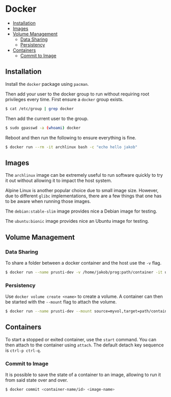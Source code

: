 # Docker

<!-- vim-markdown-toc GFM -->

* [Installation](#installation)
* [Images](#images)
* [Volume Management](#volume-management)
  - [Data Sharing](#data-sharing)
  - [Persistency](#persistency)
* [Containers](#containers)
  - [Commit to Image](#commit-to-image)

<!-- vim-markdown-toc -->

## Installation

Install the `docker` package using `pacman`.

Then add your user to the docker group to run without requiring root privileges every time. First
ensure a `docker` group exists.

```sh
$ cat /etc/group | grep docker
```

Then add the current user to the group.

```sh
$ sudo gpasswd -a (whoami) docker
```

Reboot and then run the following to ensure everything is fine.

```sh
$ docker run --rm -it archlinux bash -c "echo hello jakob"
```

## Images

The `archlinux` image can be extremely useful to run software quickly to try it out without allowing
it to impact the host system.

Alpine Linux is another popular choice due to small image size. However, due to different `glibc`
implementations, there are a few things that one has to be aware when running those images.

The `debian:stable-slim` image provides nice a Debian image for testing.

The `ubuntu:bionic` image provides nice an Ubuntu image for testing.

## Volume Management

### Data Sharing

To share a folder between a docker container and the host use the `-v` flag.

```sh
$ docker run --name prusti-dev -v /home/jakob/prog:path/container -it ubuntu:bionic bash
```

### Persistency

Use `docker volume create <name>` to create a volume. A container can then be started with the
`--mount` flag to attach the volume.

```sh
$ docker run --name prusti-dev --mount source=myvol,target=path/container -it ubuntu:bionic bash
```

## Containers

To start a stopped or exited container, use the `start` command. You can then attach to the
container using `attach`. The default detach key sequence is `ctrl-p ctrl-q`.

### Commit to Image

It is possible to save the state of a container to an image, allowing to run it from said state over
and over.

```sh
$ docker commit <container-name/id> <image-name>
```
